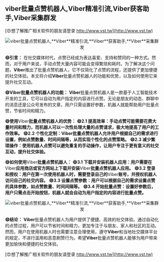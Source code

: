 ## **viber批量点赞机器人,**Viber**精准引流,**Viber**获客助手,**Viber**采集群发**

[😍想了解推广相关软件的朋友请登录 http://www.vst.tw](http://www.vst.tw)

 <center><img src="https://vst.tw/MP4/tuiguang/png/3.png" alt="viber批量点赞机器人,**Viber**精准引流,**Viber**获客助手,**Viber**采集群发"></center>

**😄引言：**
在社交媒体时代，点赞已经成为表达喜爱、支持和赞同的一种方式。然而，对于用户来说，手动点赞大量内容可能会变得繁琐和耗时。为了解决这个问题，**Viber**推出了批量点赞机器人，它不仅简化了点赞的流程，还提供了更加便捷的社交体验。本文将介绍**Viber**批量点赞机器人的功能和优势，以及如何使用它来提升社交互动。

**😄**Viber**批量点赞机器人的功能：**
**Viber**批量点赞机器人是一款基于人工智能技术开发的工具，它可以自动为用户指定的内容进行点赞。无论是朋友的动态、群聊中的消息还是公众号发布的文章，用户只需设置好参数，机器人就能帮助用户批量点赞，节省时间和精力。

**😄使用**Viber**批量点赞机器人的优势：**
**😄2.1 提高效率：手动点赞可能需要花费大量时间和精力，而机器人可以一次性处理大量的点赞请求，极大地提高了用户的工作效率。**
**😄2.2 个性化定制：**Viber**批量点赞机器人允许用户根据自己的需求进行设置，例如点赞数量、时间间隔等，从而实现个性化的点赞策略。**
**😄2.3 减少繁琐操作：使用机器人点赞可以避免重复的手动操作，让用户专注于更有意义的社交互动，提升社交体验。**

**😄如何使用**Viber**批量点赞机器人：**
**😄3.1 下载并安装机器人应用：用户需要在**Viber**应用商店或官方网站上下载并安装**Viber**批量点赞机器人应用。**
**😄3.2 登录和授权：用户在第一次使用机器人时，需要登录自己的**Viber**账号，并授权机器人访问自己的社交内容。**
**😄3.3 设置点赞参数：用户可以根据自己的需求设置点赞的具体参数，如点赞数量、时间间隔等。**
**😄3.4 开始批量点赞：设置好参数后，用户只需点击开始按钮，机器人就会自动为用户指定的内容进行批量点赞。**

 <center><img src="https://vst.tw/MP4/tuiguang/png/8.png" alt="viber批量点赞机器人,**Viber**精准引流,**Viber**获客助手,**Viber**采集群发"></center>

**😄结论：**
**Viber**批量点赞机器人为用户提供了便捷、高效的社交体验。通过自动化的点赞过程，用户可以节省时间和精力，更加专注于与朋友、家人和社区的互动。然而，用户在使用机器人时也需要注意合理使用，遵守**Viber**和当地社交媒体平台的规定，不进行滥用和恶意刷赞行为。希望**Viber**批量点赞机器人能够为用户带来更加愉快和便捷的社交体验。

[😍想了解推广相关软件的朋友请登录 http://www.vst.tw](http://www.vst.tw)



